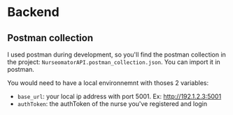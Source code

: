 # Backend

## Postman collection

I used postman during development, so you'll find the postman collection in the project: `NurseomatorAPI.postman_collection.json`. You can import it in postman.

You would need to have a local environnemnt with thoses 2 variables:

-   `base_url`: your local ip address with port 5001. Ex: http://192.1.2.3:5001
-   `authToken`: the authToken of the nurse you've registered and login
